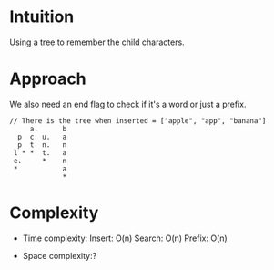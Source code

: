 # Intuition
Using a tree to remember the child characters.

# Approach
We also need an end flag to check if it's a word or just a prefix.
```
// There is the tree when inserted = ["apple", "app", "banana"]
     a.      b
  p  c  u.   a
  p  t  n.   n
 l * *  t.   a
 e.     *    n
 *           a
             *
```

# Complexity
- Time complexity:
Insert: O(n)
Search: O(n)
Prefix: O(n)

- Space complexity:?